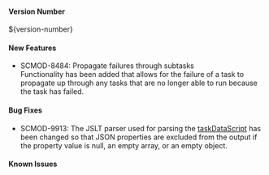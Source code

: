 #### Version Number
${version-number}

#### New Features  
- SCMOD-8484: Propagate failures through subtasks  
Functionality has been added that allows for the failure of a task to propagate up through any tasks that are no longer able to run because the task has failed.  

#### Bug Fixes
- SCMOD-9913: The JSLT parser used for parsing the [taskDataScript](https://github.com/JobService/job-service/blob/develop/docs/pages/en-us/Job-Types.md#taskdatascript)
has been changed so that JSON properties are excluded from the output if the property value is null, an empty array, or an empty object.

#### Known Issues
